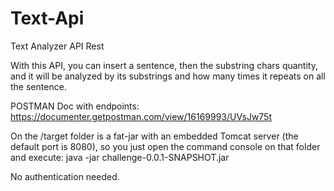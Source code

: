 # Text-Api
Text Analyzer API Rest

With this API, you can insert a sentence, then the substring chars quantity, and it will be analyzed by its substrings and how many times it repeats on all the sentence.

POSTMAN Doc with endpoints: https://documenter.getpostman.com/view/16169993/UVsJw75t

On the /target folder is a fat-jar with an embedded Tomcat server (the default port is 8080), so you just open the command console on that folder and execute:
java -jar challenge-0.0.1-SNAPSHOT.jar

No authentication needed.


